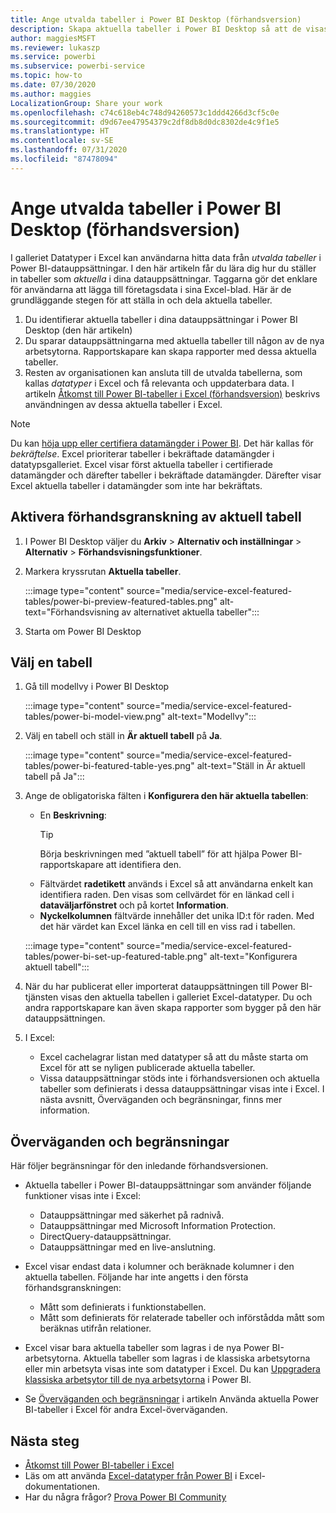 ```yaml
---
title: Ange utvalda tabeller i Power BI Desktop (förhandsversion)
description: Skapa aktuella tabeller i Power BI Desktop så att de visas i galleriet Datatyper i Excel.
author: maggiesMSFT
ms.reviewer: lukaszp
ms.service: powerbi
ms.subservice: powerbi-service
ms.topic: how-to
ms.date: 07/30/2020
ms.author: maggies
LocalizationGroup: Share your work
ms.openlocfilehash: c74c618eb4c748d94260573c1ddd4266d3cf5c0e
ms.sourcegitcommit: d9d67ee47954379c2df8db8d0dc8302de4c9f1e5
ms.translationtype: HT
ms.contentlocale: sv-SE
ms.lasthandoff: 07/31/2020
ms.locfileid: "87478094"
---
```

# <a name="set-featured-tables-in-power-bi-desktop-preview"></a>Ange utvalda tabeller i Power BI Desktop (förhandsversion)

I galleriet Datatyper i Excel kan användarna hitta data från *utvalda tabeller* i Power BI-datauppsättningar. I den här artikeln får du lära dig hur du ställer in tabeller som *aktuella* i dina datauppsättningar. Taggarna gör det enklare för användarna att lägga till företagsdata i sina Excel-blad. Här är de grundläggande stegen för att ställa in och dela aktuella tabeller.

1. Du identifierar aktuella tabeller i dina datauppsättningar i Power BI Desktop (den här artikeln)
1. Du sparar datauppsättningarna med aktuella tabeller till någon av de nya arbetsytorna. Rapportskapare kan skapa rapporter med dessa aktuella tabeller. 
1. Resten av organisationen kan ansluta till de utvalda tabellerna, som kallas *datatyper* i Excel och få relevanta och uppdaterbara data. I artikeln [Åtkomst till Power BI-tabeller i Excel (förhandsversion)](service-excel-featured-tables.md) beskrivs användningen av dessa aktuella tabeller i Excel.

> [!NOTE]
> Du kan [höja upp eller certifiera datamängder i Power BI](../connect-data/service-datasets-promote.md). Det här kallas för *bekräftelse*. Excel prioriterar tabeller i bekräftade datamängder i datatypsgalleriet. Excel visar först aktuella tabeller i certifierade datamängder och därefter tabeller i bekräftade datamängder. Därefter visar Excel aktuella tabeller i datamängder som inte har bekräftats. 

## <a name="turn-on-the-featured-table-preview"></a>Aktivera förhandsgranskning av aktuell tabell

1. I Power BI Desktop väljer du **Arkiv** > **Alternativ och inställningar** > **Alternativ** > **Förhandsvisningsfunktioner**.
2. Markera kryssrutan **Aktuella tabeller**.

    :::image type="content" source="media/service-excel-featured-tables/power-bi-preview-featured-tables.png" alt-text="Förhandsvisning av alternativet aktuella tabeller":::

3. Starta om Power BI Desktop

## <a name="select-a-table"></a>Välj en tabell

1. Gå till modellvy i Power BI Desktop

    :::image type="content" source="media/service-excel-featured-tables/power-bi-model-view.png" alt-text="Modellvy":::
 
2. Välj en tabell och ställ in **Är aktuell tabell** på **Ja**.

    :::image type="content" source="media/service-excel-featured-tables/power-bi-featured-table-yes.png" alt-text="Ställ in Är aktuell tabell på Ja":::

4. Ange de obligatoriska fälten i **Konfigurera den här aktuella tabellen**:

    - En **Beskrivning**: 
        > [!TIP]
        > Börja beskrivningen med ”aktuell tabell” för att hjälpa Power BI-rapportskapare att identifiera den.
    - Fältvärdet **radetikett** används i Excel så att användarna enkelt kan identifiera raden. Den visas som cellvärdet för en länkad cell i **dataväljarfönstret** och på kortet **Information**. 
    - **Nyckelkolumnen** fältvärde innehåller det unika ID:t för raden. Med det här värdet kan Excel länka en cell till en viss rad i tabellen.

    :::image type="content" source="media/service-excel-featured-tables/power-bi-set-up-featured-table.png" alt-text="Konfigurera aktuell tabell":::

1. När du har publicerat eller importerat datauppsättningen till Power BI-tjänsten visas den aktuella tabellen i galleriet Excel-datatyper. Du och andra rapportskapare kan även skapa rapporter som bygger på den här datauppsättningen.

1. I Excel: 
    - Excel cachelagrar listan med datatyper så att du måste starta om Excel för att se nyligen publicerade aktuella tabeller.
    - Vissa datauppsättningar stöds inte i förhandsversionen och aktuella tabeller som definierats i dessa datauppsättningar visas inte i Excel. I nästa avsnitt, Överväganden och begränsningar, finns mer information.

## <a name="considerations-and-limitations"></a>Överväganden och begränsningar

Här följer begränsningar för den inledande förhandsversionen.

- Aktuella tabeller i Power BI-datauppsättningar som använder följande funktioner visas inte i Excel: 

    - Datauppsättningar med säkerhet på radnivå.
    - Datauppsättningar med Microsoft Information Protection.
    - DirectQuery-datauppsättningar.
    - Datauppsättningar med en live-anslutning.

- Excel visar endast data i kolumner och beräknade kolumner i den aktuella tabellen. Följande har inte angetts i den första förhandsgranskningen:

    - Mått som definierats i funktionstabellen.
    - Mått som definierats för relaterade tabeller och införstådda mått som beräknas utifrån relationer.

- Excel visar bara aktuella tabeller som lagras i de nya Power BI-arbetsytorna. Aktuella tabeller som lagras i de klassiska arbetsytorna eller min arbetsyta visas inte som datatyper i Excel. Du kan [Uppgradera klassiska arbetsytor till de nya arbetsytorna](service-upgrade-workspaces.md) i Power BI.
- Se [Överväganden och begränsningar](service-excel-featured-tables.md#considerations-and-limitations) i artikeln Använda aktuella Power BI-tabeller i Excel för andra Excel-överväganden.

## <a name="next-steps"></a>Nästa steg

- [Åtkomst till Power BI-tabeller i Excel](service-excel-featured-tables.md)
- Läs om att använda [Excel-datatyper från Power BI](https://support.office.com/article/use-excel-data-types-from-power-bi-preview-cd8938ce-f963-444d-b82a-7140848241e9) i Excel-dokumentationen.
- Har du några frågor? [Prova Power BI Community](https://community.powerbi.com/)

